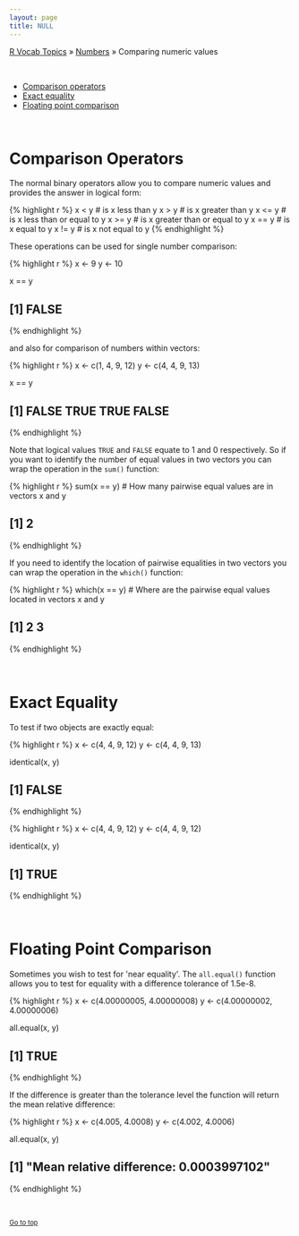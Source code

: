 ```yaml
---
layout: page
title: NULL
---
```


[R Vocab Topics](index) &#187; [Numbers](numbers) &#187; Comparing numeric values

<br>

* <a href="#a">Comparison operators</a> 
* <a href="#b">Exact equality</a>
* <a href="#c">Floating point comparison</a>

<br>

<a name="a"></a>

# Comparison Operators
The normal binary operators allow you to compare numeric values and provides the answer in logical form:

{% highlight r %}
x < y     # is x less than y
x > y     # is x greater than y
x <= y    # is x less than or equal to y
x >= y    # is x greater than or equal to y
x == y    # is x equal to y
x != y    # is x not equal to y
{% endhighlight %}

These operations can be used for single number comparison:

{% highlight r %}
x <- 9
y <- 10

x == y
## [1] FALSE
{% endhighlight %}

and also for comparison of numbers within vectors:

{% highlight r %}
x <- c(1, 4, 9, 12)
y <- c(4, 4, 9, 13)

x == y
## [1] FALSE  TRUE  TRUE FALSE
{% endhighlight %}

Note that logical values `TRUE` and `FALSE` equate to 1 and 0 respectively.  So if you want to identify the number of equal values in two vectors you can wrap the operation in the `sum()` function:

{% highlight r %}
sum(x == y)    # How many pairwise equal values are in vectors x and y
## [1] 2
{% endhighlight %}

If you need to identify the location of pairwise equalities in two vectors you can wrap the operation in the `which()` function:

{% highlight r %}
which(x == y)    # Where are the pairwise equal values located in vectors x and y
## [1] 2 3
{% endhighlight %}


<br>

<a name="b"></a>

# Exact Equality
To test if two objects are exactly equal:

{% highlight r %}
x <- c(4, 4, 9, 12)
y <- c(4, 4, 9, 13)

identical(x, y)
## [1] FALSE
{% endhighlight %}



{% highlight r %}
x <- c(4, 4, 9, 12)
y <- c(4, 4, 9, 12)

identical(x, y)
## [1] TRUE
{% endhighlight %}

<br>

<a name="c"></a>

# Floating Point Comparison
Sometimes you wish to test for 'near equality'.  The `all.equal()` function allows you to test for equality with a difference tolerance of 1.5e-8.

{% highlight r %}
x <- c(4.00000005, 4.00000008)
y <- c(4.00000002, 4.00000006)

all.equal(x, y)
## [1] TRUE
{% endhighlight %}

If the difference is greater than the tolerance level the function will return the mean relative difference:

{% highlight r %}
x <- c(4.005, 4.0008)
y <- c(4.002, 4.0006)

all.equal(x, y)
## [1] "Mean relative difference: 0.0003997102"
{% endhighlight %}



<br>

<small><a href="#">Go to top</a></small>
